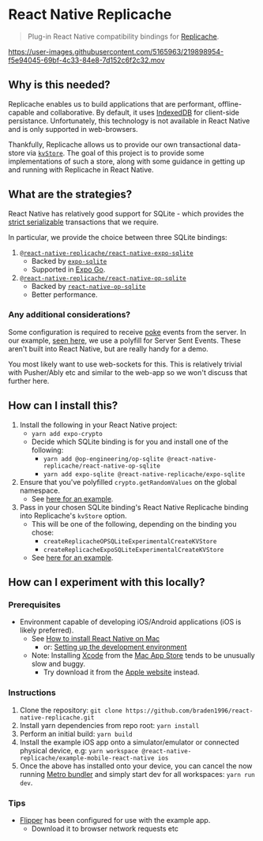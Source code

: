 # React Native Replicache

> Plug-in React Native compatibility bindings for [Replicache](https://replicache.dev/).

<https://user-images.githubusercontent.com/5165963/219898954-f5e94045-69bf-4c33-84e8-7d152c6f2c32.mov>

## Why is this needed?

Replicache enables us to build applications that are performant, offline-capable and collaborative. By default, it uses [IndexedDB](https://developer.mozilla.org/en-US/docs/Web/API/IndexedDB_API) for client-side persistance. Unfortunately, this technology is not available in React Native and is only supported in web-browsers.

Thankfully, Replicache allows us to provide our own transactional data-store via [`kvStore`](https://doc.replicache.dev/api/interfaces/ReplicacheOptions#experimentalcreatekvstore). The goal of this project is to provide some implementations of such a store, along with some guidance in getting up and running with Replicache in React Native.

## What are the strategies?

React Native has relatively good support for SQLite - which provides the [strict serializable](https://jepsen.io/consistency/models/strict-serializable) transactions that we require.

In particular, we provide the choice between three SQLite bindings:

1. [`@react-native-replicache/react-native-expo-sqlite`](https://github.com/Braden1996/react-native-replicache/tree/master/packages/react-native-expo-sqlite)
   - Backed by [`expo-sqlite`](https://docs.expo.dev/versions/latest/sdk/sqlite/)
   - Supported in [Expo Go](https://expo.dev/client).
2. [`@react-native-replicache/react-native-op-sqlite`](https://github.com/Braden1996/react-native-replicache/tree/master/packages/react-native-op-sqlite)
   - Backed by [`react-native-op-sqlite`](https://github.com/OP-Engineering/op-sqlite)
   - Better performance.

### Any additional considerations?

Some configuration is required to receive [poke](https://doc.replicache.dev/byob/poke) events from the server. In our example, [seen here](https://github.com/Braden1996/react-native-replicache/blob/master/packages/example/mobile-react-native/src/use-replicache.ts), we use a polyfill for Server Sent Events. These aren't built into React Native, but are really handy for a demo.

You most likely want to use web-sockets for this. This is relatively trivial with Pusher/Ably etc and similar to the web-app so we won't discuss that further here.

## How can I install this?

1. Install the following in your React Native project:
   - `yarn add expo-crypto`
   - Decide which SQLite binding is for you and install one of the following:
     - `yarn add @op-engineering/op-sqlite @react-native-replicache/react-native-op-sqlite`
     - `yarn add expo-sqlite @react-native-replicache/expo-sqlite`
2. Ensure that you've polyfilled `crypto.getRandomValues` on the global namespace.
   - See [here for an example](https://github.com/Braden1996/react-native-replicache/blob/master/packages/example/mobile-react-native/src/crypto-polyfill.ts).
3. Pass in your chosen SQLite binding's React Native Replicache binding into Replicache's `kvStore` option.
   - This will be one of the following, depending on the binding you chose:
     - `createReplicacheOPSQLiteExperimentalCreateKVStore`
     - `createReplicacheExpoSQLiteExperimentalCreateKVStore`
   - See [here for an example](https://github.com/Braden1996/react-native-replicache/blob/master/packages/example/mobile-react-native/src/use-replicache.ts).

## How can I experiment with this locally?

### Prerequisites

- Environment capable of developing iOS/Android applications (iOS is likely preferred).
  - See [How to install React Native on Mac](https://dev-yakuza.posstree.com/en/react-native/install-on-mac/)
    - or: [Setting up the development environment](https://reactnative.dev/docs/environment-setup)
  - Note: Installing [Xcode](https://developer.apple.com/xcode/) from the [Mac App Store](https://apps.apple.com/us/app/xcode/id497799835?mt=12) tends to be unusually slow and buggy.
    - Try download it from the [Apple website](https://developer.apple.com/xcode/) instead.

### Instructions

1. Clone the repository: `git clone https://github.com/braden1996/react-native-replicache.git`
2. Install yarn dependencies from repo root: `yarn install`
3. Perform an initial build: `yarn build`
4. Install the example iOS app onto a simulator/emulator or connected physical device, e.g: `yarn workspace @react-native-replicache/example-mobile-react-native ios`
5. Once the above has installed onto your device, you can cancel the now running [Metro bundler](https://facebook.github.io/metro/) and simply start dev for all workspaces: `yarn run dev`.

### Tips

- [Flipper](https://fbflipper.com/) has been configured for use with the example app.
  - Download it to browser network requests etc
